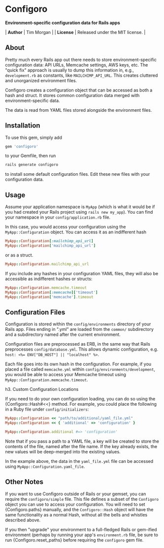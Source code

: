 Configoro
=========

**Environment-specific configuration data for Rails apps**

| **Author** | Tim Morgan |
| **License** | Released under the MIT license. |

About
-----

Pretty much every Rails app out there needs to store environment-specific
configuration data: API URLs, Memcache settings, AWS keys, etc. The "quick fix"
approach is usually to dump this information in, e.g., `development.rb` as
constants, like `MAILCHIMP_API_URL`. This creates cluttered and unorganized
environment files.

Configoro creates a configuration object that can be accessed as both a hash and
struct. It stores common configuration data merged with environment-specific
data.

The data is read from YAML files stored alongside the environment files.

Installation
------------

To use this gem, simply add

```` ruby
gem 'configoro'
````

to your Gemfile, then run

```` ruby
rails generate configoro
````

to install some default configuration files. Edit these new files with your
configuration data.

Usage
-----

Assume your application namespace is `MyApp` (which is what it
would be if you had created your Rails project using `rails new my_app`). You
can find your namespace in your `config/application.rb` file.

In this case, you would access your configuration using the
`MyApp::Configuration` object. You can access it as an indifferent hash

```` ruby
MyApp::Configuration[:mailchimp_api_url]
MyApp::Configuration['mailchimp_api_url']
````

or as a struct.

```` ruby
MyApp::Configuration.mailchimp_api_url
````

If you include any hashes in your configuration YAML files, they will also be
accessible as indifferent hashes or structs:

```` ruby
MyApp::Configuration.memcache.timeout
MyApp::Configuration[:memcache]['timeout']
MyApp::Configuration['memcache'].timeout
````

Configuration Files
-------------------

Configuration is stored within the `config/environments` directory of your Rails
app. Files ending in ".yml" are loaded from the `common/` subdirectory and a
subdirectory named after the current environment.

Configuration files are preprocessed as ERB, in the same way that Rails
preprocesses `config/database.yml`. This allows dynamic configuration,
e.g. `host: <%= ENV["DB_HOST"] || "localhost" %>`.

Each file goes into its own hash in the configuration. For example, if you
placed a file called `memcache.yml` within `config/environments/development`,
you would be able to access your Memcache timeout using
`MyApp::Configuration.memcache.timeout`.

h3. Custom Configuration Locations

If you need to do your own configuration loading, you can do so using the
{Configoro::Hash#<<} method. For example, you could place the following in a
Ruby file under `config/initializers`:

```` ruby
MyApp::Configuration << "path/to/additional/yaml_file.yml"
MyApp::Configuration << { 'additional' => 'configuration' }

MyApp::Configuration.additional #=> 'configuration'
````

Note that if you pass a path to a YAML file, a key will be created to store the
contents of the file, named after the file name. If the key already exists, the
new values will be deep-merged into the existing values.

In the example above, the data in the `yaml_file.yml` file can be accessed using
`MyApp::Configuration.yaml_file`.

Other Notes
-----------

If you want to use Configoro outside of Rails or your gemset, you can require
the `configoro/simple` file. This file defines a subset of the `Configoro`
object you can use to access your configuration. You will need to set
{Configoro.paths} manually, and the `Configoro::Hash` object will have the same
functionality as a normal Hash, without all the bells and whistles described
above.

If you then "upgrade" your environment to a full-fledged Rails or gem-ified
environment (perhaps by running your app's `environment.rb` file, be sure to
run {Configoro.reset_paths} before requiring the `configoro` gem file.
